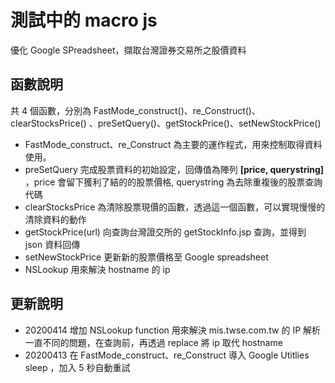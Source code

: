 # 測試中的 macro js

優化 Google SPreadsheet，擷取台灣證券交易所之股價資料

## 函數說明

共 4 個函數，分別為 FastMode_construct()、re_Construct()、 clearStocksPrice() 、preSetQuery()、getStockPrice()、setNewStockPrice()

* FastMode_construct、re_Construct 為主要的運作程式，用來控制取得資料使用。
* preSetQuery 完成股票資料的初始設定，回傳值為陣列  **[price, querystring]** ，price 會留下獲利了結的的股票價格, querystring 為去除重複後的股票查詢代碼
* clearStocksPrice 為清除股票現價的函數，透過這一個函數，可以實現慢慢的清除資料的動作
* getStockPrice(url) 向查詢台灣證交所的 getStockInfo.jsp 查詢，並得到 json 資料回傳
* setNewStockPrice 更新新的股票價格至 Google spreadsheet
* NSLookup 用來解決 hostname 的 ip

## 更新說明

* 20200414 增加 NSLookup function 用來解決 mis.twse.com.tw 的 IP 解析一直不同的問題，在查詢前，再透過 replace 將 ip 取代 hostname
* 20200413 在 FastMode_construct、re_Construct 導入 Google Utitlies sleep ，加入 5 秒自動重試
